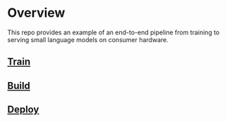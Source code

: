 # Overview
This repo provides an example of an end-to-end pipeline from training to serving small language models on consumer hardware.
## [Train](train/README.MD)
## [Build](build/README.MD)
## [Deploy](deploy/README.MD)